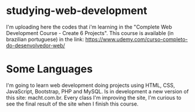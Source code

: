 # studying-web-development
I'm uploading here the codes that i'm learning in the "Complete Web Development Course - Create 6 Projects". This course is available (in brazilian portuguese) in the link: https://www.udemy.com/curso-completo-do-desenvolvedor-web/

# Some Languages
I'm going to learn web development doing projects using HTML, CSS, JavaScript, Bootstrap, PHP and MySQL. Is in development a new version of this site: macht.com.br. Every class I'm improving the site, I'm curious to see the final result of the site when I finish this course.
